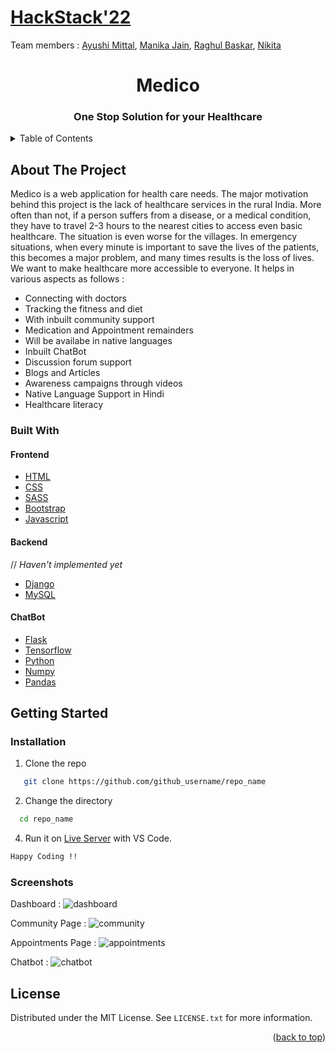 <a href="https://hackstack.aasf.in/">
  <h1>
HackStack'22</h1>
</a>
Team members : <a href="https://github.com/AyushiNM">Ayushi Mittal</a>, 
<a href="https://github.com/manikajain11">Manika Jain</a>, 
<a href="https://github.com/raghulbaskar/">Raghul Baskar</a>, 
<a href="https://github.com/n4i9kita">Nikita</a>

<!-- PROJECT LOGO -->
<br />


 
<h1 align="center">Medico</h1>
<h3 align="center"> One Stop Solution for your Healthcare </h3>

</div>



<!-- TABLE OF CONTENTS -->
<details>
  <summary>Table of Contents</summary>
  <ol>
    <li>
      <a href="#about-the-project">About The Project</a>
      <ul>
        <li><a href="#built-with">Built With</a></li>
      </ul>
    </li>
    <li>
      <a href="#getting-started">Getting Started</a>
      <ul>
      <a href="#installation">Installation</a>
      </ul>
    </li>
    <li><a href="#usage">Usage</a></li>
    <li><a href="#screenshots">Screenshots</a></li>
    <li><a href="#license">License</a></li>
  </ol>
</details>



<!-- ABOUT THE PROJECT -->
## About The Project
Medico is a web application for health care needs. The major motivation behind this project is the lack of healthcare services in the rural India. More often than not, if a person suffers from a disease, or a medical condition, they have to travel 2-3 hours to the nearest cities to access even basic healthcare. The situation is even worse for the villages. In emergency situations, when every minute is important to save the lives of the patients, this becomes a major problem, and many times results is the loss of lives. We want to make healthcare more accessible to everyone.
It helps in various aspects as follows : 
* Connecting with doctors
* Tracking the fitness and diet
* With inbuilt community support
* Medication and Appointment remainders
* Will be availabe in native languages
* Inbuilt ChatBot
* Discussion forum support
* Blogs and Articles
* Awareness campaigns through videos
* Native Language Support in Hindi
* Healthcare literacy



### Built With

#### Frontend
* [HTML](https://developer.mozilla.org/en-US/docs/Web/HTML)
* [CSS](https://developer.mozilla.org/en-US/docs/Web/CSS)
* [SASS](https://sass-lang.com/)
* [Bootstrap](https://getbootstrap.com)
* [Javascript](https://developer.mozilla.org/en-US/docs/Web/JavaScript)

#### Backend
// *Haven't implemented yet*
* [Django](https://docs.djangoproject.com/en/4.0/)
* [MySQL](https://dev.mysql.com/doc/)

#### ChatBot
* [Flask](https://flask.palletsprojects.com/en/2.1.x/)
* [Tensorflow](https://www.tensorflow.org/)
* [Python](https://docs.python.org/3/)
* [Numpy](https://numpy.org/doc/)
* [Pandas](https://pandas.pydata.org/docs/)


## Getting Started

### Installation

1. Clone the repo
```sh
   git clone https://github.com/github_username/repo_name
```
2. Change the directory
```sh
  cd repo_name
```
4. Run it on [Live Server](https://marketplace.visualstudio.com/items?itemName=ritwickdey.LiveServer) with VS Code.
```sh
Happy Coding !!
```

### Screenshots 

Dashboard : 
![dashboard](https://user-images.githubusercontent.com/60391776/162626522-b3b52d31-b43f-4cb9-93fe-c1362dc5bb1e.png)

Community Page :
![community](https://user-images.githubusercontent.com/60391776/162626622-56d6e79b-9e6f-40ed-88f4-ce9e65525db7.png)

Appointments Page :
![appointments](https://user-images.githubusercontent.com/60391776/162626517-ad4b38ea-af8c-4fe5-b976-de98f45b8014.png)

Chatbot :
![chatbot](https://user-images.githubusercontent.com/60391776/162632722-6270c9dd-d16b-4bd4-8138-d416d6099955.png)


<!-- LICENSE -->
## License

Distributed under the MIT License. See `LICENSE.txt` for more information.

<p align="right">(<a href="#top">back to top</a>)</p>




